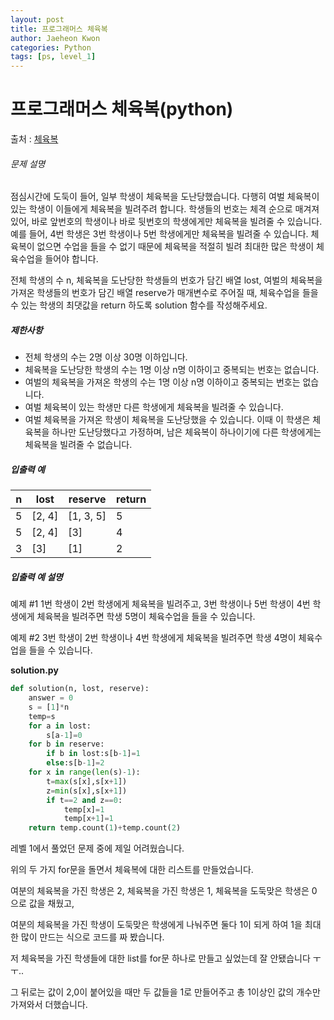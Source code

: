```yaml
---
layout: post
title: 프로그래머스 체육복
author: Jaeheon Kwon
categories: Python
tags: [ps, level_1]
---
```




# 프로그래머스 체육복(python)

출처 : [체육복](https://programmers.co.kr/learn/courses/30/lessons/42862)

###### 문제 설명

점심시간에 도둑이 들어, 일부 학생이 체육복을 도난당했습니다. 다행히 여벌 체육복이 있는 학생이 이들에게 체육복을 빌려주려 합니다. 학생들의 번호는 체격 순으로 매겨져 있어, 바로 앞번호의 학생이나 바로 뒷번호의 학생에게만 체육복을 빌려줄 수 있습니다. 예를 들어, 4번 학생은 3번 학생이나 5번 학생에게만 체육복을 빌려줄 수 있습니다. 체육복이 없으면 수업을 들을 수 없기 때문에 체육복을 적절히 빌려 최대한 많은 학생이 체육수업을 들어야 합니다.

전체 학생의 수 n, 체육복을 도난당한 학생들의 번호가 담긴 배열 lost, 여벌의 체육복을 가져온 학생들의 번호가 담긴 배열 reserve가 매개변수로 주어질 때, 체육수업을 들을 수 있는 학생의 최댓값을 return 하도록 solution 함수를 작성해주세요.

##### 제한사항

- 전체 학생의 수는 2명 이상 30명 이하입니다.
- 체육복을 도난당한 학생의 수는 1명 이상 n명 이하이고 중복되는 번호는 없습니다.
- 여벌의 체육복을 가져온 학생의 수는 1명 이상 n명 이하이고 중복되는 번호는 없습니다.
- 여벌 체육복이 있는 학생만 다른 학생에게 체육복을 빌려줄 수 있습니다.
- 여벌 체육복을 가져온 학생이 체육복을 도난당했을 수 있습니다. 이때 이 학생은 체육복을 하나만 도난당했다고 가정하며, 남은 체육복이 하나이기에 다른 학생에게는 체육복을 빌려줄 수 없습니다.

##### 입출력 예

| n    | lost   | reserve   | return |
| ---- | ------ | --------- | ------ |
| 5    | [2, 4] | [1, 3, 5] | 5      |
| 5    | [2, 4] | [3]       | 4      |
| 3    | [3]    | [1]       | 2      |

##### 입출력 예 설명

예제 #1
1번 학생이 2번 학생에게 체육복을 빌려주고, 3번 학생이나 5번 학생이 4번 학생에게 체육복을 빌려주면 학생 5명이 체육수업을 들을 수 있습니다.

예제 #2
3번 학생이 2번 학생이나 4번 학생에게 체육복을 빌려주면 학생 4명이 체육수업을 들을 수 있습니다.

**solution.py**

```python
def solution(n, lost, reserve):
    answer = 0
    s = [1]*n
    temp=s
    for a in lost:
        s[a-1]=0
    for b in reserve:
        if b in lost:s[b-1]=1
        else:s[b-1]=2
    for x in range(len(s)-1):
        t=max(s[x],s[x+1])
        z=min(s[x],s[x+1])
        if t==2 and z==0:
            temp[x]=1
            temp[x+1]=1
    return temp.count(1)+temp.count(2)
```

레벨 1에서 풀었던 문제 중에 제일 어려웠습니다.

위의 두 가지 for문을 돌면서 체육복에 대한 리스트를 만들었습니다.

여분의 체육복을 가진 학생은 2, 체육복을 가진 학생은 1, 체육복을 도둑맞은 학생은 0 으로 값을 채웠고,

여분의 체육복을 가진 학생이 도둑맞은 학생에게 나눠주면 둘다 1이 되게 하여 1을 최대한 많이 만드는 식으로 코드를 짜 봤습니다.

저 체육복을 가진 학생들에 대한 list를 for문 하나로 만들고 싶었는데 잘 안됐습니다 ㅜㅜ..

그 뒤로는 값이 2,0이 붙어있을 때만 두 값들을 1로 만들어주고 총 1이상인 값의 개수만 가져와서 더했습니다.

